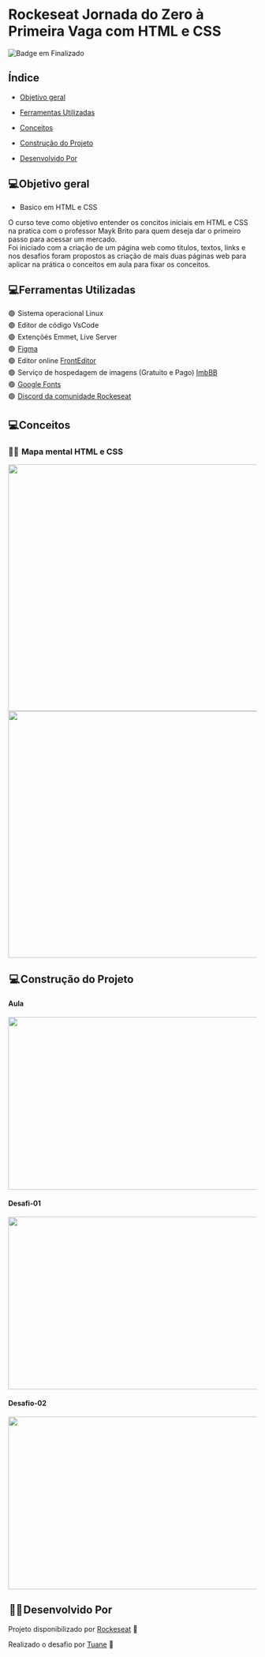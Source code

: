 
# Rockeseat Jornada do Zero à Primeira Vaga com HTML e CSS

![Badge em Finalizado](http://img.shields.io/static/v1?label=STATUS&message=EM%20FINALIZADO&color=red&style=for-the-badge)



<h2>Índice</h2>

* [Objetivo geral](#objetivo-geral)

* [Ferramentas Utilizadas](#ferramentas-utilizadas)

* [Conceitos](#conceitos)

* [Construção do Projeto](#construção-do-projeto)

* [Desenvolvido Por](#desenvolvido-por)


<h2>💻Objetivo geral</h2>

* Basico em HTML e CSS

<p>
O curso teve como objetivo entender os concitos iniciais em HTML e CSS na pratica com o professor Mayk Brito para quem deseja dar o primeiro passo 
para acessar um mercado.
<br>
Foi iniciado com a criação de um página web como titulos, textos, links  e nos desafios foram propostos as criação de mais duas páginas web para aplicar na prática o conceitos em aula para fixar os conceitos.
</p>

<h2>💻Ferramentas Utilizadas</h2>

<p>

🟢  Sistema operacional Linux <br>
🟢  Editor de código VsCode<br>
🟢  Extençõés Emmet, Live Server<br>
🟢  [Figma](https://www.figma.com/?fuid=)<br>
🟢  Editor online [FrontEditor](https://www.fronteditor.dev/)<br>
🟢  Serviço de hospedagem de imagens (Gratuito e Pago) [ImbBB](https://pt-br.imgbb.com/)<br>
🟢  [Google Fonts](https://fonts.google.com/)<br> 
🟢  [Discord da comunidade Rockeseat](https://discord.com/oauth2/authorize?client_id=949331074079662180&redirect_uri=https%3A%2F%2Fdiscord-service.rocketseat.dev%2Fsignin%2Fdynamic-callback&response_type=code&scope=identify+email+guilds.join&state=jornada-do-zero-a-primeira-vaga)
  
</p>

<h2>💻Conceitos</h2>

<h3>👩‍🎓  Mapa mental HTML e  CSS</h3>

<div align="center">
<img src="https://user-images.githubusercontent.com/54903202/226241136-85071707-9d32-45a3-947f-a30a7515ec84.png" width="600" height="500">
</div>

<div align="center">
<img src="https://user-images.githubusercontent.com/54903202/226242283-d346e172-276c-4bf7-a891-c38d764b6c5a.png" width="600" height="500">
</div>
<p>


</p>

<h2> 💻 Construção do Projeto</h2>

<h4>Aula</h4>
<div align="center">
  <img src="https://user-images.githubusercontent.com/54903202/226237250-b68c975f-0f63-4378-85a4-77a78e9c178e.png" width="600" height="350">
</div>

<h4>Desafi-01</h4>
<div align="center">
  <img src="https://user-images.githubusercontent.com/54903202/226238125-1828673a-acc0-446f-bb54-92fd21c0d1da.png" width="600" height="350">
</div>

<h4>Desafio-02</h4>
<div align="center">
  <img src="https://user-images.githubusercontent.com/54903202/226238235-bd4ad490-3a81-4dc2-88d9-7d5039766e70.png" width="600" height="350">
</div>


<h2> 👩‍💻 Desenvolvido Por</h2>

Projeto disponibilizado por  [Rockeseat](https://www.rocketseat.com.br/) 💜

Realizado o desafio por [Tuane](https://www.linkedin.com/in/tuane-mendes/) 💜
